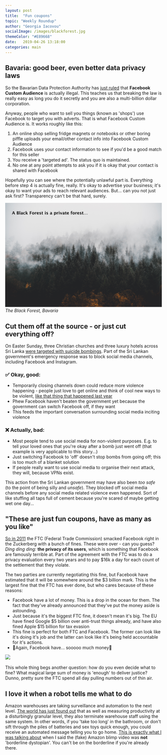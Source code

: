 ```yaml
---
layout: post
title:  "Fun coupons"
topic: "Weekly Roundup"
author: "Georgia Iacovou"
socialImage: /images/blackforest.jpg
themeColor: "#E89668"
date:   2019-04-26 13:18:00
categories: main
---
```

## Bavaria: good beer, even better data privacy laws

So the Bavarian Data Protection Authority has [just ruled](https://netzpolitik.org/2019/facebook-custom-audience-illegal-without-explicit-user-consent-bavarian-dpa-rules/) that **Facebook Custom Audience** is actually illegal. This teaches us that breaking the law is really easy as long you do it secretly and you are also a multi-billion dollar corporation. 

Anyway, people who want to sell you things (known as 'shops') use Facebook to target you with adverts. That is what Facebook Custom Audience is. It works roughly like this:

1. An online shop selling fridge magnets or notebooks or other boring piffle uploads your email/other contact info into Facebook Custom Audience
2. Facebook uses your contact information to see if you'd be a good match for this seller
3. You receive a 'targeted ad'. The status quo is maintained.
4. No one at any point attempts to ask you if it is okay that your contact is shared with Facebook

Hopefully you can see where the potentially unlawful part is. Everything before step 4 is actually fine, really. It's okay to advertise your business; it's okay to want your ads to reach relevant audiences. But... can you not just ask first? Transparency can't be that hard, surely.

![](/images/blackforest.jpg)
*The Black Forest, Bavaria*

## Cut them off at the source - or just cut everything off?

On Easter Sunday, three Christian churches and three luxury hotels across Sri Lanka [were targeted with suicide bombings](https://www.theguardian.com/world/sri-lanka-attacks). Part of the Sri Lankan government's emergency response was to block social media channels, including Facebook and Instagram.

### ✅ Okay, good:

- Temporarily closing channels down could reduce more violence happening - people just love to get online and think of cool new ways to be violent, [like that thing that happened last year](https://www.nytimes.com/2018/04/21/world/asia/facebook-sri-lanka-riots.html?module=inline)
- Phew Facebook haven't beaten the government yet because the government can switch Facebook off, if they want
- This feeds the important conversation surrounding social media inciting violence

### ❌ Actually, bad:

- Most people tend to use social media for non-violent purposes. E.g. to tell your loved ones that you're okay after a bomb just went off (that example is very applicable to this story...)
- Just switching Facebook to 'off' doesn't stop bombs from going off; this is too much of a blanket solution
- If people really want to use social media to organise their next attack, they will, because VPNs exist.

This action from the Sri Lankan government may have also been *too* *safe* (to the point of being silly and *unsafe*). They blocked off social media channels before any social media related violence even happened. Sort of like stuffing all taps full of cement because you're scared of maybe getting wet one day...

## "These are just fun coupons, have as many as you like"

[So in 2011](https://blog.metomic.io/main/2019/03/20/How-Facebook-Have-Built-Up-Your-Trust-Over-The-Years.html#2011) the FTC (Federal Trade Commission) smacked Facebook right in the Zuckerberg with a bunch of fines. These were over - can you guess? *Ding ding ding:* **the privacy of its users**, which is something that Facebook are famously terrible at. Part of the agreement with the FTC was to do a privacy evaluation every two years and to pay $16k a day for each count of the settlement that they violate.

The two parties are currently negotiating this fine, but Facebook have estimated that it will be somewhere around the $3 billion mark. This is the largest fine that the FTC has ever done, but who cares because of these reasons:

- Facebook have a lot of money. This is a drop in the ocean for them. The fact that they've already announced that they've put the money aside is astounding.
- Just because it's the biggest FTC fine, it doesn't mean it's big. The EU have fined Google $5 billion over anti-trust things already, and have also fined Apple $15 billion for tax evasion
- This fine is perfect for both FTC and Facebook. The former can look like it's doing it's job and the latter can look like it's being held accountable for it's actions.
- 💸Again, Facebook have... sooooo much money💸

![](https://media.giphy.com/media/HgRCL6irM8unm/giphy.gif)

This whole thing begs another question: how do you even decide what to fine? What magical large sum of money is 'enough' to deliver justice? Dunno, pretty sure the FTC spend all day pulling numbers out of thin air.

## I love it when a robot tells me what to do

Amazon warehouses are taking surveillance and automation to the next level. [The world has just found out](https://www.businessinsider.com/amazon-system-automatically-fires-warehouse-workers-time-off-task-2019-4?r=US&IR=T) that as well as measuring productivity at a disturbingly granular level, they also terminate warehouse staff using the same system. In other words, if you 'take too long' in the bathroom, or don't sift through the piles of batteries and sex toys quick enough, you could receive an automated message telling you to go home. [This is exactly what I was talking about](https://blog.metomic.io/main/2019/04/05/blimpy-mcblimpface.html) when I said the (fake) Amazon blimp video was **not** 'borderline dystopian'. You can't be on the borderline if you're already there.